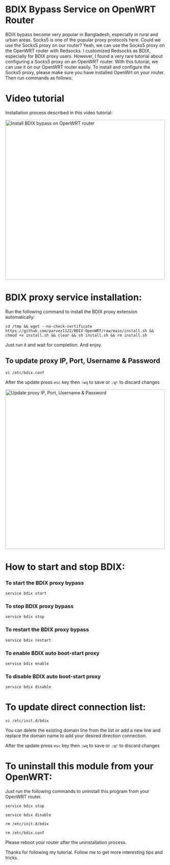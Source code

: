 # BDIX Bypass Service on OpenWRT Router
BDIX bypass become very popular in Bangladesh, especially in rural and urban areas. Socks5 is one of the popular proxy protocols here. Could we use the Socks5 proxy on our router? Yeah, we can use the Socks5 proxy on the OpenWRT router with Redsocks. I customized Redsocks as BDIX, especially for BDIX proxy users. However, I found a very rare tutorial about configuring a Socks5 proxy on an OpenWRT router. With this tutorial, we can use it on our OpenWRT router easily. To install and configure the Socks5 proxy, please make sure you have installed OpenWrt on your router. Then run commands as follows:

# Video tutorial
Installation process described in this video tutorial:

<a href="https://www.youtube.com/watch?v=jDpXC51o984">
  <img src="https://i.ytimg.com/vi/jDpXC51o984/maxresdefault.jpg" alt="Install BDIX bypass on OpenWRT router" width="500"/>
</a>

# BDIX proxy service installation:
Run the following command to install the BDIX proxy extension automatically:
```
cd /tmp && wget --no-check-certificate https://github.com/parvez1122/BDIX-OpenWRT/raw/main/install.sh && chmod +x install.sh && clear && sh install.sh && rm install.sh
```
Just run it and wait for completion. And enjoy.

## To update proxy IP, Port, Username & Password
```
vi /etc/bdix.conf
```
After the update press `esc` key then `:wq` to save or `:q!` to discard changes

<img src="https://i.imgur.com/8uLp8I9.png" alt="Update proxy IP, Port, Username & Password" width="500"/>

# How to start and stop BDIX:

### To start the BDIX proxy bypass
```
service bdix start
```

### To stop BDIX proxy bypass
```
service bdix stop
```

### To restart the BDIX proxy bypass
```
service bdix restart
```

### To enable BDIX auto boot-start proxy
```
service bdix enable
```

### To disable BDIX auto boot-start proxy
```
service bdix disable
```

# To update direct connection list:

```
vi /etc/init.d/bdix
```
You can delete the existing domain line from the list or add a new line and replace the domain name to add your desired direction connection.

After the update press `esc` key then `:wq` to save or `:q!` to discard changes

# To uninstall this module from your OpenWRT:
Just run the following commands to uninstall this program from your OpenWRT router.

```
service bdix stop
```

```
service bdix disable
```

```
rm /etc/init.d/bdix
```

```
rm /etc/bdix.conf
```

Please reboot your router after the uninstallation process.

Thanks for following my tutorial. Follow me to get more interesting tips and tricks.
